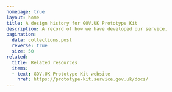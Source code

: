 ```yaml
---
homepage: true
layout: home
title: A design history for GOV.UK Prototype Kit
description: A record of how we have developed our service.
pagination:
  data: collections.post
  reverse: true
  size: 50
related:
  title: Related resources
  items:
  - text: GOV.UK Prototype Kit website
    href: https://prototype-kit.service.gov.uk/docs/
---
```

